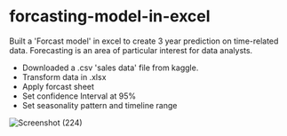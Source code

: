 # forcasting-model-in-excel

Built a 'Forcast model' in excel to create 3 year prediction on time-related data. Forecasting is an area of particular interest for data analysts.

- Downloaded a .csv 'sales data' file from kaggle.
- Transform data in .xlsx
- Apply forcast sheet
- Set confidence Interval at 95%
- Set seasonality pattern and timeline range


![Screenshot (224)](https://user-images.githubusercontent.com/78147828/189863696-e558c047-6d14-451b-8956-2d327f29fc7b.png)
